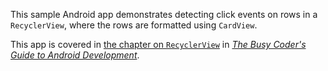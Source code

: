 This sample Android app demonstrates
detecting click events on rows in a `RecyclerView`, where the rows are formatted using `CardView`.

This app is covered in 
[the chapter on `RecyclerView`](https://commonsware.com/Android/previews/recyclerview)
in [*The Busy Coder's Guide to Android Development*](https://commonsware.com/Android/).

